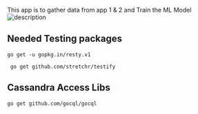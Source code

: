 This app is to gather data from app 1 & 2 and Train the ML Model
![description]( https://github.com/sivaramalingamk/wim-trainingapi/blob/master/git_img1.jpg)

## Needed Testing packages 

`
go get -u gopkg.in/resty.v1
`

`
go get github.com/stretchr/testify`

## Cassandra Access Libs 

`go get github.com/gocql/gocql`